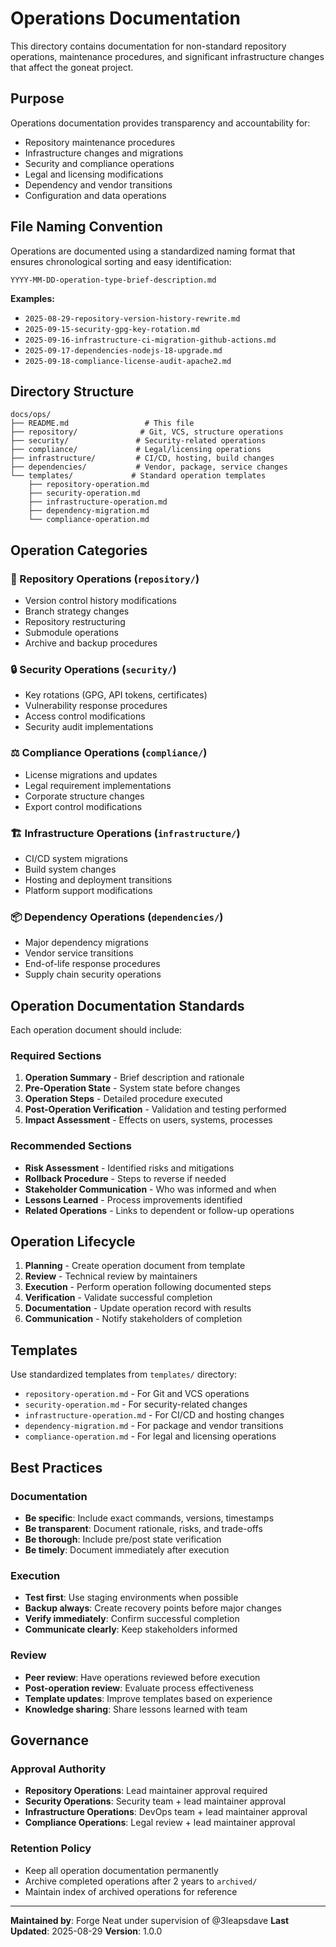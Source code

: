 # Operations Documentation

This directory contains documentation for non-standard repository operations, maintenance procedures, and significant infrastructure changes that affect the goneat project.

## Purpose

Operations documentation provides transparency and accountability for:

- Repository maintenance procedures
- Infrastructure changes and migrations
- Security and compliance operations
- Legal and licensing modifications
- Dependency and vendor transitions
- Configuration and data operations

## File Naming Convention

Operations are documented using a standardized naming format that ensures chronological sorting and easy identification:

```
YYYY-MM-DD-operation-type-brief-description.md
```

**Examples:**

- `2025-08-29-repository-version-history-rewrite.md`
- `2025-09-15-security-gpg-key-rotation.md`
- `2025-09-16-infrastructure-ci-migration-github-actions.md`
- `2025-09-17-dependencies-nodejs-18-upgrade.md`
- `2025-09-18-compliance-license-audit-apache2.md`

## Directory Structure

```
docs/ops/
├── README.md                 # This file
├── repository/              # Git, VCS, structure operations
├── security/               # Security-related operations
├── compliance/             # Legal/licensing operations
├── infrastructure/         # CI/CD, hosting, build changes
├── dependencies/           # Vendor, package, service changes
└── templates/             # Standard operation templates
    ├── repository-operation.md
    ├── security-operation.md
    ├── infrastructure-operation.md
    ├── dependency-migration.md
    └── compliance-operation.md
```

## Operation Categories

### 🔄 Repository Operations (`repository/`)

- Version control history modifications
- Branch strategy changes
- Repository restructuring
- Submodule operations
- Archive and backup procedures

### 🔒 Security Operations (`security/`)

- Key rotations (GPG, API tokens, certificates)
- Vulnerability response procedures
- Access control modifications
- Security audit implementations

### ⚖️ Compliance Operations (`compliance/`)

- License migrations and updates
- Legal requirement implementations
- Corporate structure changes
- Export control modifications

### 🏗️ Infrastructure Operations (`infrastructure/`)

- CI/CD system migrations
- Build system changes
- Hosting and deployment transitions
- Platform support modifications

### 📦 Dependency Operations (`dependencies/`)

- Major dependency migrations
- Vendor service transitions
- End-of-life response procedures
- Supply chain security operations

## Operation Documentation Standards

Each operation document should include:

### Required Sections

1. **Operation Summary** - Brief description and rationale
2. **Pre-Operation State** - System state before changes
3. **Operation Steps** - Detailed procedure executed
4. **Post-Operation Verification** - Validation and testing performed
5. **Impact Assessment** - Effects on users, systems, processes

### Recommended Sections

- **Risk Assessment** - Identified risks and mitigations
- **Rollback Procedure** - Steps to reverse if needed
- **Stakeholder Communication** - Who was informed and when
- **Lessons Learned** - Process improvements identified
- **Related Operations** - Links to dependent or follow-up operations

## Operation Lifecycle

1. **Planning** - Create operation document from template
2. **Review** - Technical review by maintainers
3. **Execution** - Perform operation following documented steps
4. **Verification** - Validate successful completion
5. **Documentation** - Update operation record with results
6. **Communication** - Notify stakeholders of completion

## Templates

Use standardized templates from `templates/` directory:

- `repository-operation.md` - For Git and VCS operations
- `security-operation.md` - For security-related changes
- `infrastructure-operation.md` - For CI/CD and hosting changes
- `dependency-migration.md` - For package and vendor transitions
- `compliance-operation.md` - For legal and licensing operations

## Best Practices

### Documentation

- **Be specific**: Include exact commands, versions, timestamps
- **Be transparent**: Document rationale, risks, and trade-offs
- **Be thorough**: Include pre/post state verification
- **Be timely**: Document immediately after execution

### Execution

- **Test first**: Use staging environments when possible
- **Backup always**: Create recovery points before major changes
- **Verify immediately**: Confirm successful completion
- **Communicate clearly**: Keep stakeholders informed

### Review

- **Peer review**: Have operations reviewed before execution
- **Post-operation review**: Evaluate process effectiveness
- **Template updates**: Improve templates based on experience
- **Knowledge sharing**: Share lessons learned with team

## Governance

### Approval Authority

- **Repository Operations**: Lead maintainer approval required
- **Security Operations**: Security team + lead maintainer approval
- **Infrastructure Operations**: DevOps team + lead maintainer approval
- **Compliance Operations**: Legal review + lead maintainer approval

### Retention Policy

- Keep all operation documentation permanently
- Archive completed operations after 2 years to `archived/`
- Maintain index of archived operations for reference

---

**Maintained by**: Forge Neat under supervision of @3leapsdave
**Last Updated**: 2025-08-29
**Version**: 1.0.0
